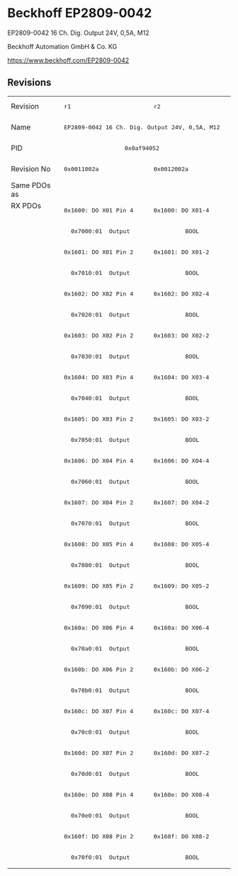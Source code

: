 # Beckhoff EP2809-0042

EP2809-0042 16 Ch. Dig. Output 24V, 0,5A, M12

Beckhoff Automation GmbH & Co. KG

https://www.beckhoff.com/EP2809-0042

## Revisions
<table>
<tr >
<td>Revision</td>
<td><pre>r1</pre></td>
<td><pre>r2</pre></td>
</tr>
<tr >
<td>Name</td>
<td colspan=2 align="center"><pre>EP2809-0042 16 Ch. Dig. Output 24V, 0,5A, M12</pre></td>
</tr>
<tr >
<td>PID</td>
<td colspan=2 align="center"><pre>0x0af94052</pre></td>
</tr>
<tr >
<td>Revision No</td>
<td><pre>0x0011002a</pre></td>
<td><pre>0x0012002a</pre></td>
</tr>
<tr >
<td>Same PDOs as</td>
<td colspan=2 align="center"><pre></pre></td>
</tr>
<tr class="rxpdo pdosection">
<td rowspan=32 valign=top>RX PDOs</td>
<td><pre>0x1600: DO X01 Pin 4</pre></td>
<td><pre>0x1600: DO X01-4</pre></td>
<td></td>
</tr>
<tr class="rxpdo">
<td colspan=2 align="left"><pre>  0x7000:01  Output                BOOL</pre></td>
</tr>
<tr class="rxpdo pdosection">
<td><pre>0x1601: DO X01 Pin 2</pre></td>
<td><pre>0x1601: DO X01-2</pre></td>
</tr>
<tr class="rxpdo">
<td colspan=2 align="left"><pre>  0x7010:01  Output                BOOL</pre></td>
</tr>
<tr class="rxpdo pdosection">
<td><pre>0x1602: DO X02 Pin 4</pre></td>
<td><pre>0x1602: DO X02-4</pre></td>
</tr>
<tr class="rxpdo">
<td colspan=2 align="left"><pre>  0x7020:01  Output                BOOL</pre></td>
</tr>
<tr class="rxpdo pdosection">
<td><pre>0x1603: DO X02 Pin 2</pre></td>
<td><pre>0x1603: DO X02-2</pre></td>
</tr>
<tr class="rxpdo">
<td colspan=2 align="left"><pre>  0x7030:01  Output                BOOL</pre></td>
</tr>
<tr class="rxpdo pdosection">
<td><pre>0x1604: DO X03 Pin 4</pre></td>
<td><pre>0x1604: DO X03-4</pre></td>
</tr>
<tr class="rxpdo">
<td colspan=2 align="left"><pre>  0x7040:01  Output                BOOL</pre></td>
</tr>
<tr class="rxpdo pdosection">
<td><pre>0x1605: DO X03 Pin 2</pre></td>
<td><pre>0x1605: DO X03-2</pre></td>
</tr>
<tr class="rxpdo">
<td colspan=2 align="left"><pre>  0x7050:01  Output                BOOL</pre></td>
</tr>
<tr class="rxpdo pdosection">
<td><pre>0x1606: DO X04 Pin 4</pre></td>
<td><pre>0x1606: DO X04-4</pre></td>
</tr>
<tr class="rxpdo">
<td colspan=2 align="left"><pre>  0x7060:01  Output                BOOL</pre></td>
</tr>
<tr class="rxpdo pdosection">
<td><pre>0x1607: DO X04 Pin 2</pre></td>
<td><pre>0x1607: DO X04-2</pre></td>
</tr>
<tr class="rxpdo">
<td colspan=2 align="left"><pre>  0x7070:01  Output                BOOL</pre></td>
</tr>
<tr class="rxpdo pdosection">
<td><pre>0x1608: DO X05 Pin 4</pre></td>
<td><pre>0x1608: DO X05-4</pre></td>
</tr>
<tr class="rxpdo">
<td colspan=2 align="left"><pre>  0x7080:01  Output                BOOL</pre></td>
</tr>
<tr class="rxpdo pdosection">
<td><pre>0x1609: DO X05 Pin 2</pre></td>
<td><pre>0x1609: DO X05-2</pre></td>
</tr>
<tr class="rxpdo">
<td colspan=2 align="left"><pre>  0x7090:01  Output                BOOL</pre></td>
</tr>
<tr class="rxpdo pdosection">
<td><pre>0x160a: DO X06 Pin 4</pre></td>
<td><pre>0x160a: DO X06-4</pre></td>
</tr>
<tr class="rxpdo">
<td colspan=2 align="left"><pre>  0x70a0:01  Output                BOOL</pre></td>
</tr>
<tr class="rxpdo pdosection">
<td><pre>0x160b: DO X06 Pin 2</pre></td>
<td><pre>0x160b: DO X06-2</pre></td>
</tr>
<tr class="rxpdo">
<td colspan=2 align="left"><pre>  0x70b0:01  Output                BOOL</pre></td>
</tr>
<tr class="rxpdo pdosection">
<td><pre>0x160c: DO X07 Pin 4</pre></td>
<td><pre>0x160c: DO X07-4</pre></td>
</tr>
<tr class="rxpdo">
<td colspan=2 align="left"><pre>  0x70c0:01  Output                BOOL</pre></td>
</tr>
<tr class="rxpdo pdosection">
<td><pre>0x160d: DO X07 Pin 2</pre></td>
<td><pre>0x160d: DO X07-2</pre></td>
</tr>
<tr class="rxpdo">
<td colspan=2 align="left"><pre>  0x70d0:01  Output                BOOL</pre></td>
</tr>
<tr class="rxpdo pdosection">
<td><pre>0x160e: DO X08 Pin 4</pre></td>
<td><pre>0x160e: DO X08-4</pre></td>
</tr>
<tr class="rxpdo">
<td colspan=2 align="left"><pre>  0x70e0:01  Output                BOOL</pre></td>
</tr>
<tr class="rxpdo pdosection">
<td><pre>0x160f: DO X08 Pin 2</pre></td>
<td><pre>0x160f: DO X08-2</pre></td>
</tr>
<tr class="rxpdo">
<td colspan=2 align="left"><pre>  0x70f0:01  Output                BOOL</pre></td>
</tr>
</table>
